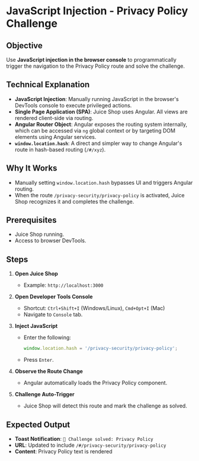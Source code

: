 # JavaScript Injection - Privacy Policy Challenge

## Objective
Use **JavaScript injection in the browser console** to programmatically trigger the navigation to the Privacy Policy route and solve the challenge.

## Technical Explanation

- **JavaScript Injection**: Manually running JavaScript in the browser's DevTools console to execute privileged actions.
- **Single Page Application (SPA)**: Juice Shop uses Angular. All views are rendered client-side via routing.
- **Angular Router Object**: Angular exposes the routing system internally, which can be accessed via `ng` global context or by targeting DOM elements using Angular services.
- **`window.location.hash`**: A direct and simpler way to change Angular's route in hash-based routing (`/#/xyz`).

## Why It Works

- Manually setting `window.location.hash` bypasses UI and triggers Angular routing.
- When the route `/privacy-security/privacy-policy` is activated, Juice Shop recognizes it and completes the challenge.

## Prerequisites

- Juice Shop running.
- Access to browser DevTools.

## Steps

1. **Open Juice Shop**
   - Example: `http://localhost:3000`

2. **Open Developer Tools Console**
   - Shortcut: `Ctrl+Shift+I` (Windows/Linux), `Cmd+Opt+I` (Mac)
   - Navigate to `Console` tab.

3. **Inject JavaScript**
   - Enter the following:
     ```js
     window.location.hash = '/privacy-security/privacy-policy';
     ```
   - Press `Enter`.

4. **Observe the Route Change**
   - Angular automatically loads the Privacy Policy component.

5. **Challenge Auto-Trigger**
   - Juice Shop will detect this route and mark the challenge as solved.

## Expected Output

- **Toast Notification**: `🎉 Challenge solved: Privacy Policy`
- **URL**: Updated to include `/#/privacy-security/privacy-policy`
- **Content**: Privacy Policy text is rendered

